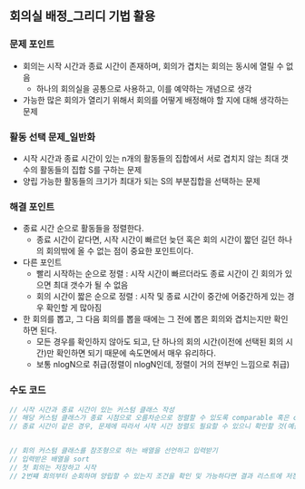 ## 회의실 배정_그리디 기법 활용

### 문제 포인트
- 회의는 시작 시간과 종료 시간이 존재하며, 회의가 겹치는 회의는 동시에 열릴 수 없음
  - 하나의 회의실을 공통으로 사용하고, 이를 예약하는 개념으로 생각
- 가능한 많은 회의가 열리기 위해서 회의를 어떻게 배정해야 할 지에 대해 생각하는 문제 

### 활동 선택 문제_일반화
- 시작 시간과 종료 시간이 있는 n개의 활동들의 집합에서 서로 겹치지 않는 최대 갯수의 활동들의 집합 S를 구하는 문제
- 양립 가능한 활동들의 크기가 최대가 되는 S의 부분집합을 선택하는 문제

### 해결 포인트
- 종료 시간 순으로 활동들을 정렬한다.
  - 종료 시간이 같다면, 시작 시간이 빠르던 늦던 혹은 회의 시간이 짧던 길던 하나의 회의밖에 올 수 없는 점이 중요한 포인트이다.
- 다른 포인트
  - 빨리 시작하는 순으로 정렬 : 시작 시간이 빠르더라도 종료 시간이 긴 회의가 있으면 최대 갯수가 될 수 없음
  - 회의 시간이 짧은 순으로 정렬 : 시작 및 종료 시간이 중간에 어중간하게 있는 경우 확인할 게 많아짐
- 한 회의를 뽑고, 그 다음 회의를 뽑을 때에는 그 전에 뽑은 회의와 겹치는지만 확인하면 된다.
  - 모든 경우를 확인하지 않아도 되고, 단 하나의 회의 시간(이전에 선택된 회의 시간)만 확인하면 되기 때문에 속도면에서 매우 유리하다.
  - 보통 nlogN으로 취급(정렬이 nlogN인데, 정렬이 거의 전부인 느낌으로 취급)

### 수도 코드
```java
// 시작 시간과 종료 시간이 있는 커스텀 클래스 작성
// 해당 커스텀 클래스가 종료 시점으로 오름차순으로 정렬할 수 있도록 comparable 혹은 comparator 설정
// 종료 시간이 같은 경우, 문제에 따라서 시작 시간 정렬도 필요할 수 있으니 확인할 것(예를 들면 시작하자마자 종료되는 회의가 있는 경우)


// 회의 커스텀 클래스를 참조형으로 하는 배열을 선언하고 입력받기
// 입력받은 배열을 sort
// 첫 회의는 저장하고 시작
// 2번쨰 회의부터 순회하며 양립할 수 있는지 조건을 확인 및 가능하다면 결과 리스트에 저장
```